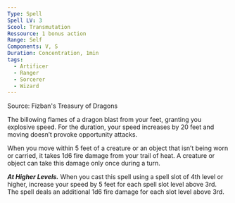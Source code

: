 ```yaml
---
Type: Spell
Spell LV: 3
Scool: Transmutation
Ressource: 1 bonus action
Range: Self
Components: V, S
Duration: Concentration, 1min
tags:
  - Artificer
  - Ranger
  - Sorcerer
  - Wizard
---
```

Source: Fizban's Treasury of Dragons

The billowing flames of a dragon blast from your feet, granting you explosive speed. For the duration, your speed increases by 20 feet and moving doesn’t provoke opportunity attacks.

When you move within 5 feet of a creature or an object that isn’t being worn or carried, it takes 1d6 fire damage from your trail of heat. A creature or object can take this damage only once during a turn.

**_At Higher Levels._** When you cast this spell using a spell slot of 4th level or higher, increase your speed by 5 feet for each spell slot level above 3rd. The spell deals an additional 1d6 fire damage for each slot level above 3rd.